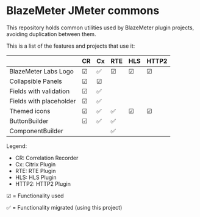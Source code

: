 # BlazeMeter JMeter commons 

This repository holds common utilities used by BlazeMeter plugin projects, avoiding duplication between them.

This is a list of the features and projects that use it:


|                         | CR | Cx | RTE | HLS  | HTTP2 |
|-------------------------|----|----|-----|----- |-------|
| BlazeMeter Labs Logo    | ☑  | ✅  |  ☑  |  ☑   | ☑     |
| Collapsible Panels      | ☑  | ☑  |     |      ||
| Fields with validation  | ☑  | ✅  |     |      ||
| Fields with placeholder | ☑  | ✅  |     |      ||
| Themed icons            | ☑  | ✅  | ✅  |  ☑   | ☑ |
| ButtonBuilder           | ☑  | ✅  | ✅  |      ||
| ComponentBuilder        |    |     | ✅  |      ||

Legend: 
* CR: Correlation Recorder
* Cx: Citrix Plugin
* RTE: RTE Plugin
* HLS: HLS Plugin
* HTTP2: HTTP2 Plugin

☑ = Functionality used

✅ = Functionality migrated (using this project)
